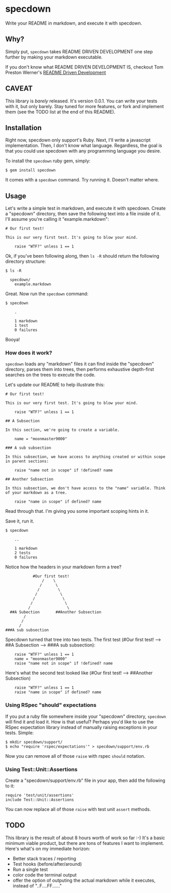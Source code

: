 # specdown

Write your README in markdown, and execute it with specdown. 

## Why?

Simply put, `specdown` takes README DRIVEN DEVELOPMENT one step further by making your markdown executable.

If you don't know what README DRIVEN DEVELOPMENT IS, checkout Tom Preston Werner's [README Driven Development](http://tom.preston-werner.com/2010/08/23/readme-driven-development.html)

## CAVEAT

This library is _barely_ released. It's version 0.0.1. You can write your tests with it, but only barely. Stay tuned for more features, or fork and implement them (see the TODO list at the end of this README).

## Installation

Right now, specdown only support's Ruby. Next, I'll write a javascript implementation. Then, I don't know what language. Regardless, the goal is that you could use specdown with any programming language you desire.

To install the `specdown` ruby gem, simply:

    $ gem install specdown

It comes with a `specdown` command. Try running it. Doesn't matter where.

## Usage

Let's write a simple test in markdown, and execute it with specdown. Create a "specdown" directory, then save the following text into a file inside of it. I'll assume you're calling it "example.markdown":

    # Our first test!

    This is our very first test. It's going to blow your mind.

        raise "WTF?" unless 1 == 1

Ok, if you've been following along, then `ls -R` should return the following directory structure:

    $ ls -R
      
      specdown/
        example.markdown

Great. Now run the `specdown` command:

    $ specdown

        .

        1 markdown
        1 test
        0 failures

Booya!

### How does it work?

`specdown` loads any "markdown" files it can find inside the "specdown" directory, parses them into trees, then performs exhaustive depth-first searches on the trees to execute the code.

Let's update our README to help illustrate this:

    # Our first test!

    This is our very first test. It's going to blow your mind.

        raise "WTF?" unless 1 == 1

    ## A Subsection

    In this section, we're going to create a variable.

        name = "moonmaster9000"

    ### A sub subsection

    In this subsection, we have access to anything created or within scope in parent sections:

        raise "name not in scope" if !defined? name

    ## Another Subsection

    In this subsection, we don't have access to the "name" variable. Think of your markdown as a tree.

        raise "name in scope" if defined? name

Read through that. I'm giving you some important scoping hints in it. 

Save it, run it.

    $ specdown

        ..
        
        1 markdown
        2 tests
        0 failures

Notice how the headers in your markdown form a tree?

                #Our first test!
                    /    \
                   /      \
                  /        \
                 /          \
                /            \
               /              \
              /                \
      ##A Subection       ##Another Subsection
            /
           /
          /
    ###A sub subsection

Specdown turned that tree into two tests. The first test (#Our first test! --> ##A Subsection --> ###A sub subsection):

        raise "WTF?" unless 1 == 1
        name = "moonmaster9000"
        raise "name not in scope" if !defined? name

Here's what the second test looked like (#Our first test! --> ##Another Subsection)

        raise "WTF?" unless 1 == 1
        raise "name in scope" if defined? name

### Using RSpec "should" expectations

If you put a ruby file somewhere inside your "specdown" directory, `specdown` will find it and load it. How is that useful? Perhaps you'd like to use the RSpec expectation library instead of manually raising exceptions in your tests. Simple:

    $ mkdir specdown/support/
    $ echo "require 'rspec/expectations'" > specdown/support/env.rb

Now you can remove all of those `raise` with rspec `should` notation.

### Using Test::Unit::Assertions

Create a "specdown/support/env.rb" file in your app, then add the following to it:

    require 'test/unit/assertions'
    include Test::Unit::Assertions

You can now replace all of those `raise` with test unit `assert` methods.

## TODO

This library is the result of about 8 hours worth of work so far :-) It's a basic minimum viable product, but there are tons of features I want to implement. Here's what's on my immediate horizon:

* Better stack traces / reporting
* Test hooks (before/after/around)
* Run a single test
* color code the terminal output
* offer the option of outputing the actual markdown while it executes, instead of "..F....FF......"
